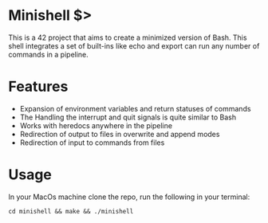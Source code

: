 ﻿#  Minishell $>

This is a 42 project that aims to create a minimized version of Bash. This shell integrates a set of built-ins like echo and export can run any number of commands in a pipeline. 

# Features

 - Expansion of environment variables and return statuses of commands
 - The Handling the interrupt and quit signals is quite similar to Bash
 - Works with heredocs anywhere in the pipeline
 - Redirection of output to files in overwrite and append modes
 - Redirection of input to commands from files
 
 # Usage
 
 In your MacOs machine clone the repo, run the following in your terminal:

    cd minishell && make && ./minishell
